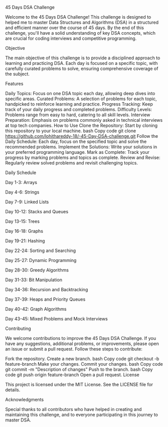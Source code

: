 45 Days DSA Challenge


Welcome to the 45 Days DSA Challenge! This challenge is designed to helped me to master Data Structures and Algorithms (DSA) in a structured and efficient manner over the course of 45 days. By the end of this challenge, you'll have a solid understanding of key DSA concepts, which are crucial for coding interviews and competitive programming.

Objective


The main objective of this challenge is to provide a disciplined approach to learning and practicing DSA. Each day is focused on a specific topic, with carefully curated problems to solve, ensuring comprehensive coverage of the subject.

Features

Daily Topics: Focus on one DSA topic each day, allowing deep dives into specific areas.
Curated Problems: A selection of problems for each topic, handpicked to reinforce learning and practice.
Progress Tracking: Keep track of your daily progress and completed problems.
Difficulty Levels: Problems range from easy to hard, catering to all skill levels.
Interview Preparation: Emphasis on problems commonly asked in technical interviews at top tech companies.
How to Use
Clone the Repository: Start by cloning this repository to your local machine.
bash
Copy code
git clone https://github.com/lohithareddy-18/-45-Day-DSA-challenge.git
Follow the Daily Schedule: Each day, focus on the specified topic and solve the recommended problems.
Implement the Solutions: Write your solutions in your preferred programming language.
Mark as Complete: Track your progress by marking problems and topics as complete.
Review and Revise: Regularly review solved problems and revisit challenging topics.

Daily Schedule

Day 1-3: Arrays

Day 4-6: Strings

Day 7-9: Linked Lists

Day 10-12: Stacks and Queues

Day 13-15: Trees

Day 16-18: Graphs

Day 19-21: Hashing

Day 22-24: Sorting and Searching

Day 25-27: Dynamic Programming

Day 28-30: Greedy Algorithms

Day 31-33: Bit Manipulation

Day 34-36: Recursion and Backtracking

Day 37-39: Heaps and Priority Queues

Day 40-42: Graph Algorithms

Day 43-45: Mixed Problems and Mock Interviews

Contributing

We welcome contributions to improve the 45 Days DSA Challenge. If you have any suggestions, additional problems, or improvements, please open an issue or submit a pull request. Follow these steps to contribute:

Fork the repository.
Create a new branch.
bash
Copy code
git checkout -b feature-branch
Make your changes.
Commit your changes.
bash
Copy code
git commit -m "Description of changes"
Push to the branch.
bash
Copy code
git push origin feature-branch
Open a pull request.
License

This project is licensed under the MIT License. See the LICENSE file for details.

Acknowledgments

Special thanks to all contributors who have helped in creating and maintaining this challenge, and to everyone participating in this journey to master DSA.
